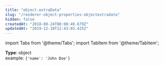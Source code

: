 ```yaml
---
title: "object.extraData"
slug: "/renderer-object-properties-objectextradata"
hidden: false
createdAt: "2018-08-24T08:08:49.679Z"
updatedAt: "2019-12-10T12:43:03.425Z"
---
```


import Tabs from '@theme/Tabs';
import TabItem from '@theme/TabItem';

**Type**: object  
example: `{'name': 'John Doe'}`
